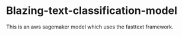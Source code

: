 # Blazing-text-classification-model
This is an aws sagemaker model which uses the fasttext framework.
